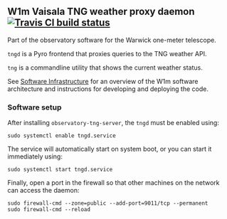 ## W1m Vaisala TNG weather proxy daemon [![Travis CI build status](https://travis-ci.org/warwick-one-metre/tngd.svg?branch=master)](https://travis-ci.org/warwick-one-metre/tngd)

Part of the observatory software for the Warwick one-meter telescope.

`tngd` is a Pyro frontend that proxies queries to the TNG weather API.

`tng` is a commandline utility that shows the current weather status.

See [Software Infrastructure](https://github.com/warwick-one-metre/docs/wiki/Software-Infrastructure) for an overview of the W1m software architecture and instructions for developing and deploying the code.

### Software setup
After installing `observatory-tng-server`, the `tngd` must be enabled using:
```
sudo systemctl enable tngd.service
```

The service will automatically start on system boot, or you can start it immediately using:
```
sudo systemctl start tngd.service
```

Finally, open a port in the firewall so that other machines on the network can access the daemon:
```
sudo firewall-cmd --zone=public --add-port=9011/tcp --permanent
sudo firewall-cmd --reload
```

